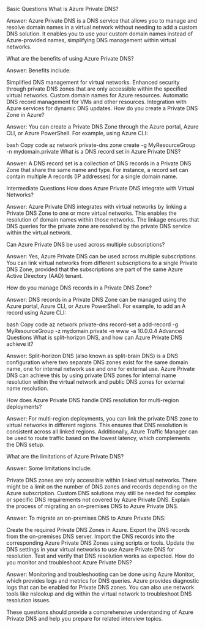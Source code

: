 Basic Questions
What is Azure Private DNS?

Answer: Azure Private DNS is a DNS service that allows you to manage and resolve domain names in a virtual network without needing to add a custom DNS solution. It enables you to use your custom domain names instead of Azure-provided names, simplifying DNS management within virtual networks.

What are the benefits of using Azure Private DNS?

Answer: Benefits include:

Simplified DNS management for virtual networks.
Enhanced security through private DNS zones that are only accessible within the specified virtual networks.
Custom domain names for Azure resources.
Automatic DNS record management for VMs and other resources.
Integration with Azure services for dynamic DNS updates.
How do you create a Private DNS Zone in Azure?

Answer: You can create a Private DNS Zone through the Azure portal, Azure CLI, or Azure PowerShell. For example, using Azure CLI:

bash
Copy code
az network private-dns zone create -g MyResourceGroup -n mydomain.private
What is a DNS record set in Azure Private DNS?

Answer: A DNS record set is a collection of DNS records in a Private DNS Zone that share the same name and type. For instance, a record set can contain multiple A records (IP addresses) for a single domain name.

Intermediate Questions
How does Azure Private DNS integrate with Virtual Networks?

Answer: Azure Private DNS integrates with virtual networks by linking a Private DNS Zone to one or more virtual networks. This enables the resolution of domain names within those networks. The linkage ensures that DNS queries for the private zone are resolved by the private DNS service within the virtual network.

Can Azure Private DNS be used across multiple subscriptions?

Answer: Yes, Azure Private DNS can be used across multiple subscriptions. You can link virtual networks from different subscriptions to a single Private DNS Zone, provided that the subscriptions are part of the same Azure Active Directory (AAD) tenant.

How do you manage DNS records in a Private DNS Zone?

Answer: DNS records in a Private DNS Zone can be managed using the Azure portal, Azure CLI, or Azure PowerShell. For example, to add an A record using Azure CLI:

bash
Copy code
az network private-dns record-set a add-record -g MyResourceGroup -z mydomain.private -n www -a 10.0.0.4
Advanced Questions
What is split-horizon DNS, and how can Azure Private DNS achieve it?

Answer: Split-horizon DNS (also known as split-brain DNS) is a DNS configuration where two separate DNS zones exist for the same domain name, one for internal network use and one for external use. Azure Private DNS can achieve this by using private DNS zones for internal name resolution within the virtual network and public DNS zones for external name resolution.

How does Azure Private DNS handle DNS resolution for multi-region deployments?

Answer: For multi-region deployments, you can link the private DNS zone to virtual networks in different regions. This ensures that DNS resolution is consistent across all linked regions. Additionally, Azure Traffic Manager can be used to route traffic based on the lowest latency, which complements the DNS setup.

What are the limitations of Azure Private DNS?

Answer: Some limitations include:

Private DNS zones are only accessible within linked virtual networks.
There might be a limit on the number of DNS zones and records depending on the Azure subscription.
Custom DNS solutions may still be needed for complex or specific DNS requirements not covered by Azure Private DNS.
Explain the process of migrating an on-premises DNS to Azure Private DNS.

Answer: To migrate an on-premises DNS to Azure Private DNS:

Create the required Private DNS Zones in Azure.
Export the DNS records from the on-premises DNS server.
Import the DNS records into the corresponding Azure Private DNS Zones using scripts or tools.
Update the DNS settings in your virtual networks to use Azure Private DNS for resolution.
Test and verify that DNS resolution works as expected.
How do you monitor and troubleshoot Azure Private DNS?

Answer: Monitoring and troubleshooting can be done using Azure Monitor, which provides logs and metrics for DNS queries. Azure provides diagnostic logs that can be enabled for Private DNS zones. You can also use network tools like nslookup and dig within the virtual network to troubleshoot DNS resolution issues.

These questions should provide a comprehensive understanding of Azure Private DNS and help you prepare for related interview topics.






